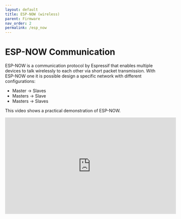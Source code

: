 ```yaml
---
layout: default
title: ESP-NOW (wireless)
parent: Firmware
nav_order: 2
permalink: /esp_now
---
```


# ESP-NOW Communication

ESP-NOW is a communication protocol by Espressif that enables multiple devices to talk wirelessly to each other via short packet transmission. With ESP-NOW one it is possible design a specific network with different configurations:

- Master -> Slaves
- Masters -> Slave
- Masters -> Slaves

This video shows a practical demonstration of ESP-NOW.

<iframe width="560" height="315" src="https://www.youtube.com/embed/Cp69PW1DV40" frameborder="0" allow="autoplay; encrypted-media" allowfullscreen></iframe>
